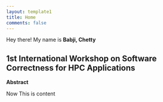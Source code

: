 ```yaml
---
layout: template1
title: Home
comments: false
---
```


Hey there! My name is **Babji, Chetty**

1st International Workshop on Software Correctness for HPC Applications
------

**Abstract**

Now This is content

